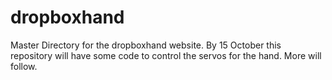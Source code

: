 # dropboxhand

Master Directory for the dropboxhand website. By 15 October this repository will have some code to control the servos for the hand. More will follow.
